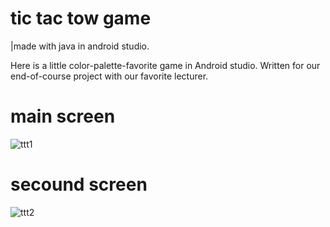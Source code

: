 # tic tac tow game
|made with java in android studio.

Here is a little color-palette-favorite game in Android studio. 
Written for our end-of-course project with our favorite lecturer.

# main screen 
![ttt1](https://github.com/user-attachments/assets/946a5265-4655-4c22-a437-3c67eab27bfa)

# secound screen
![ttt2](https://github.com/user-attachments/assets/5bd3fb3d-c840-4dea-b9dd-89040287b663)
